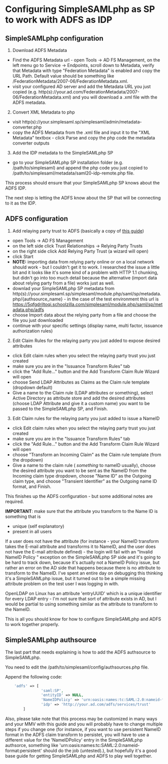 # Configuring SimpleSAMLphp as SP to work with ADFS as IDP

## SimpleSAMLphp configuration

1) Download ADFS Metadata

- Find the ADFS Metadata url - open Tools -> AD FS Management, on the left menu go to Service -> Endpoints, scroll down to Metadata, verify that Metadata with type "Federation Metadata" is enabled and copy the URL Path. Default value should be something like /FederationMetadata/2007-06/FederationMetadata.xml.
- visit your configured AD server and add the Metadata URL you just copied (e.g. http(s)://your.ad.com/FederationMetadata/2007-06/FederationMetadata.xml) and you will download a .xml file with the ADFS metadata.

2) Convert XML Metadata to php

- visit http(s)://your.simplesaml.sp/simplesaml/admin/metadata-converter.php
- copy the ADFS Metadata from the .xml file and input it to the "XML Metadata" textbox - click Parse and copy the php code the metadata converter outputs

3) Add the IDP metadata to the SimpleSAMLphp SP
- go to your SimpleSAMLphp SP installation folder (e.g. /path/to/simplesaml) and append the php code you just copied to /path/to/simplesaml/metadata/saml20-idp-remote.php file.

This process should ensure that your SimpleSAMLphp SP knows about the ADFS IDP.

The next step is letting the ADFS know about the SP that will be connecting to it as the IDP.

## ADFS configuration

1) Add relaying party trust to ADFS (basically a copy of [this guide](https://technet.microsoft.com/en-us/library/dd807132.aspx))

- open Tools -> AD FS Management
- on the left side click Trust Relationships -> Relying Party Trusts
- on the right side click Add Relying Party Trust (a wizard will open)
- click Start
- **NOTE:** importing data from relying party online or on a local network should work - but I couldn't get it to work. I researched the issue a little bit and it looks like it's some kind of a problem with HTTP 1.1 chunking, but didn't go into too much detail because the alternative (import data about relying party from a file) works just as well.
- downlad your SimpleSAMLphp SP metadata from http(s)://your.simplesaml.sp/simplesaml/module.php/saml/sp/metadata.php/{authsource_name} - in the case of the test environment this url is https://5qfgdriltoqi.schoolzilla.com/simplesaml/module.php/saml/sp/metadata.php/adfs
- choose Import data about the relying party from a file and choose the file you just downloaded
- continue with your specific settings (display name, multi factor, issuance authorization rules)

2) Edit Claim Rules for the relaying party you just added to expose desired attributes

- click Edit claim rules when you select the relaying party trust you just created
- make sure you are in the "Issuance Transform Rules" tab
- click the "Add Rule..." button and the Add Transform Claim Rule Wizard will open
- choose Send LDAP Attributes as Claims as the Claim rule template (dropdown default)
- Give a name to the Claim rule (LDAP attributes or something), select Active Directory as attribute store and add the desired attributes (choose LDAP Attribute and give it a custom name) you want to be passed to the SimpleSAMLphp SP, and Finish.

3) Edit Claim rules for the relaying party you just added to issue a NameID

- click Edit claim rules when you select the relaying party trust you just created
- make sure you are in the "Issuance Transform Rules" tab
- click the "Add Rule..." button and the Add Transform Claim Rule Wizard will open
- choose "Transform an Incoming Claim" as the Claim rule template (from the dropdown)
- Give a name to the claim rule ( *something* to nameID usually), choose the desired attribute you want to be sent as the NameID from the Incoming claim type dropdown, choose "Name ID" as the Outgoing claim type, and choose "Transient Identifier" as the Outgoing name ID format, and Finish.

This finishes up the ADFS configuration - but some additional notes are required.

**IMPORTANT**: make sure that the attribute you transform to the Name ID is something that is 
- unique (self explanatory)
- present in all users

If a user does not have the attribute (for instance - your NameID transform takes the E-mail attribute and transforms it to NameID, and the user does not have the E-mail attribute defined) - the login will fail with an "Invalid NameID Policy " exception on the SimpleSAMLphp SP side and it's going to be hard to track down, because it's actually not a NameID Policy issue, but rather an error on the AD side that happens because there is no attribute to transform to the NameID. I've spent an entire day on debugging this thinking it's a SimpleSAMLphp issue, but it turned out to be a simple missing attribute problem on the test user I was logging in with.

OpenLDAP on Linux has an attribute 'entryUUID' which is a unique identifier for every LDAP entry - I'm not sure that sort of attribute exists in AD, but I would be partial to using something similar as the attribute to transform to the NameID.

This is all you should know for how to configure SimpleSAMLphp and ADFS to work together properly.

## SimpleSAMLphp authsource

The last part that needs explaining is how to add the ADFS authsource to SimpleSAMLphp.

You need to edit the /path/to/simplesaml/config/authsources.php file.

Append the following code:

```php
    'adfs' => [
                'saml:SP',
                'entityID' => NULL,
                'NameIDPolicy' => 'urn:oasis:names:tc:SAML:2.0:nameid-format:transient',
                'idp' => 'http://your.ad.com/adfs/services/trust'
        ]
```

Also, please take note that this process may be customized in many ways and your MMV with this guide and you will probably have to change multiple steps if you change one (for instance, if you want to use persistent NameID format in the ADFS claim transform to persistet, you will have to use a different value for the 'NameIDPolicy' entry in the SimpleSAMLphp authsorce, something like 'urn:oasis:names:tc:SAML:2.0:nameid-format:persistent' should do the job (untested).), but hopefully it's a good base guide for getting SimpleSAMLphp and ADFS to play well together.

